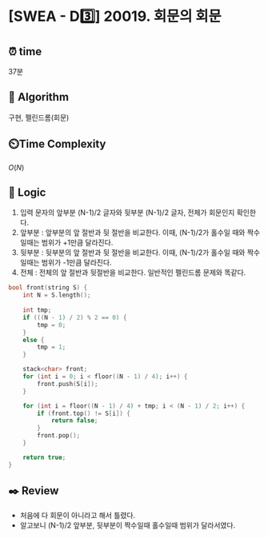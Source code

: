 # [SWEA - D3️⃣] 20019. 회문의 회문
 
## ⏰  **time**

37분

## :pushpin: **Algorithm**

구현, 펠린드롬(회문)

## ⏲️**Time Complexity**

$O(N)$

## :round_pushpin: **Logic**
1. 입력 문자의 앞부분 (N-1)/2 글자와 뒷부분 (N-1)/2 글자, 전체가 회문인지 확인한다.
2. 앞부분 : 앞부분의 앞 절반과 뒷 절반을 비교한다. 이때, (N-1)/2가 홀수일 때와 짝수일때는 범위가 +1만큼 달라진다.
3. 뒷부분 : 뒷부분의 앞 절반과 뒷 절반을 비교한다. 이때, (N-1)/2가 홀수일 때와 짝수일때는 범위가 -1만큼 달라진다.
4. 전체 : 전체의 앞 절반과 뒷절반을 비교한다. 일반적인 펠린드롬 문제와 똑같다.
```cpp
bool front(string S) {
	int N = S.length();
	
	int tmp;
	if (((N - 1) / 2) % 2 == 0) {
		tmp = 0;
	}
	else {
		tmp = 1;
	}

	stack<char> front;
	for (int i = 0; i < floor((N - 1) / 4); i++) {
		front.push(S[i]);
	}

	for (int i = floor((N - 1) / 4) + tmp; i < (N - 1) / 2; i++) {
		if (front.top() != S[i]) {
			return false;
		}
		front.pop();
	}

	return true;
}
```

## :black_nib: **Review**
- 처음에 다 회문이 아니라고 해서 틀렸다.
- 알고보니 (N-1)/2 앞부분, 뒷부분이 짝수일때 홀수일때 범위가 달라서였다.
